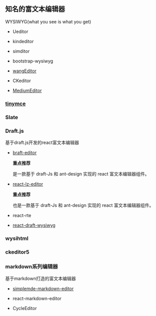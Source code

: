 ## 知名的富文本编辑器

  WYSIWYG(what you see is what you get)

* Ueditor

* kindeditor

* simditor

* bootstrap-wysiwyg

* [wangEditor](http://wangEditor.github.io/)

* CKeditor

* [MediumEditor](https://yabwe.github.io/medium-editor/)

### [tinymce](https://github.com/tinymce/tinymce)

### Slate

### Draft.js

基于draft.js开发的react富文本编辑器

* [braft-editor](https://braft.margox.cn/)    

  **重点推荐**

  是一款基于 draft-Js 和 ant-design 实现的 react 富文本编辑器组件。

* [react-lz-editor](https://github.com/leejaen/react-lz-editor)   

  **重点推荐**

  也是一款基于 draft-Js 和 ant-design 实现的 react 富文本编辑器组件。

* react-rte

* [react-draft-wysiwyg](https://jpuri.github.io/react-draft-wysiwyg)

### wysihtml

### ckeditor5

### markdown系列编辑器

基于markdown打造的富文本编辑器

* [simplemde-markdown-editor](https://simplemde.com/)

* react-markdown-editor

* CycleEditor

